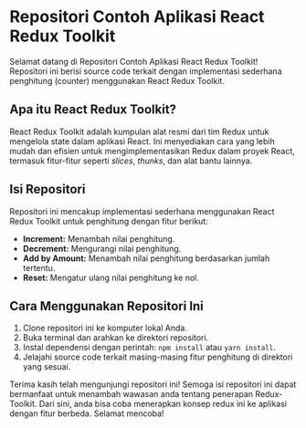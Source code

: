 # Repositori Contoh Aplikasi React Redux Toolkit

Selamat datang di Repositori Contoh Aplikasi React Redux Toolkit! Repositori ini berisi source code terkait dengan implementasi sederhana penghitung (counter) menggunakan React Redux Toolkit.

## Apa itu React Redux Toolkit?

React Redux Toolkit adalah kumpulan alat resmi dari tim Redux untuk mengelola state dalam aplikasi React. Ini menyediakan cara yang lebih mudah dan efisien untuk mengimplementasikan Redux dalam proyek React, termasuk fitur-fitur seperti _slices_, _thunks_, dan alat bantu lainnya.

## Isi Repositori

Repositori ini mencakup implementasi sederhana menggunakan React Redux Toolkit untuk penghitung dengan fitur berikut:

- **Increment:** Menambah nilai penghitung.
- **Decrement:** Mengurangi nilai penghitung.
- **Add by Amount:** Menambah nilai penghitung berdasarkan jumlah tertentu.
- **Reset:** Mengatur ulang nilai penghitung ke nol.

## Cara Menggunakan Repositori Ini

1. Clone repositori ini ke komputer lokal Anda.
2. Buka terminal dan arahkan ke direktori repositori.
3. Instal dependensi dengan perintah: `npm install` atau `yarn install`.
4. Jelajahi source code terkait masing-masing fitur penghitung di direktori yang sesuai.

Terima kasih telah mengunjungi repositori ini! Semoga isi repositori ini dapat bermanfaat untuk menambah wawasan anda tentang penerapan Redux-Toolkit. Dari sini, anda bisa coba menerapkan konsep redux ini ke aplikasi dengan fitur berbeda. Selamat mencoba!